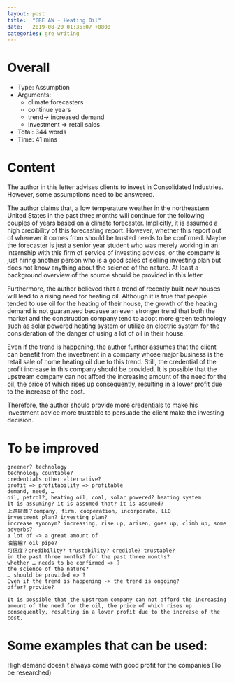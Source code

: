 ```yaml
---
layout: post
title:  "GRE AW - Heating Oil"
date:   2019-08-20 01:35:07 +0800
categories: gre writing
---
```


# Overall
 - Type: Assumption
 - Arguments:
   - climate forecasters
   - continue years
   - trend-> increased demand 
   - investment => retail sales 
 - Total: 344 words
 - Time: 41 mins

# Content
The author in this letter advises clients to invest in Consolidated Industries. However, some assumptions need to be answered.

The author claims that, a low temperature weather in the northeastern United States in the past three months will continue for the following couples of years based on a climate forecaster. Implicitly, it is assumed a high credibility of this forecasting report. However, whether this report out of wherever it comes from should be trusted needs to be confirmed. Maybe the forecaster is just a senior year student who was merely working in an internship with this firm of service of investing advices, or the company is just hiring another person who is a good sales of selling investing plan but does not know anything about the science of the nature. At least a background overview of the source should be provided in this letter.

Furthermore, the author believed that a trend of recently built new houses will lead to a rising need for heating oil. Although it is true that people tended to use oil for the heating of their house, the growth of the heating demand is not guaranteed because an even stronger trend that both the market and the construction company tend to adopt more green technology such as solar powered heating system or utilize an electric system for the consideration of the danger of using a lot of oil in their house.

Even if the trend is happening, the author further assumes that the client can benefit from the investment in a company whose major business is the retail sale of home heating oil due to this trend. Still, the credential of the profit increase in this company should be provided. It is possible that the upstream company can not afford the increasing amount of the need for the oil, the price of which rises up consequently, resulting in a lower profit due to the increase of the cost. 

Therefore, the author should provide more credentials to make his investment advice more trustable to persuade the client make the investing decision.


# To be improved
```
greener? technology
technology countable?
credentials other alternative?
profit => profitability => profitable
demand, need, …
oil, petrol?, heating oil, coal, solar powered? heating system
it is assuming? it is assumed that? it is assumed?
上游廠商？company, firm, cooperation, incorporate, LLD
investment plan? investing plan?
increase synonym? increasing, rise up, arisen, goes up, climb up, some adverbs?
a lot of -> a great amount of
油管線? oil pipe?
可信度？credibility? trustability? credible? trustable?
in the past three months? for the past three months?
whether … needs to be confirmed => ?
the science of the nature?
… should be provided => ?
Even if the trend is happening -> the trend is ongoing?
offer? provide? 

It is possible that the upstream company can not afford the increasing amount of the need for the oil, the price of which rises up consequently, resulting in a lower profit due to the increase of the cost. 
```

# Some examples that can be used:
High demand doesn’t always come with good profit for the companies (To be researched)



